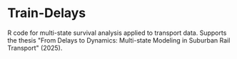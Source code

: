 # Train-Delays
R code for multi-state survival analysis applied to transport data. Supports the thesis "From Delays to Dynamics: Multi-state Modeling in Suburban Rail Transport" (2025).
